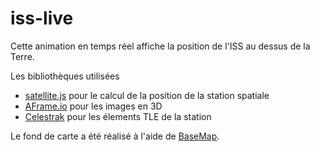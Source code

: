 # iss-live

Cette animation en temps réel affiche la position de l'ISS au dessus de la Terre.

Les bibliothèques utilisées
- [satellite.js](https://github.com/shashwatak/satellite-js) pour le calcul de la position de la station spatiale
- [AFrame.io](https://aframe.io/) pour les images en 3D
- [Celestrak](https://celestrak.org/) pour les élements TLE de la station

Le fond de carte a été réalisé à l'aide de [BaseMap](https://matplotlib.org/basemap/index.html).
